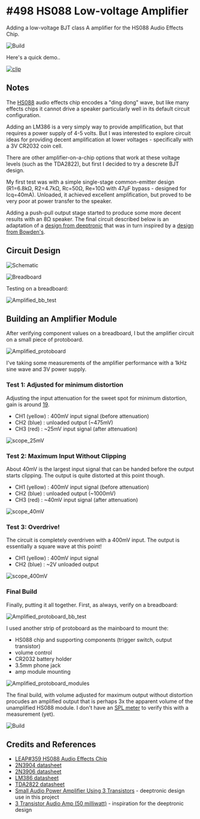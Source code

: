 # #498 HS088 Low-voltage Amplifier

Adding a low-voltage BJT class A amplifier for the HS088 Audio Effects Chip.

![Build](./assets/Amplified_build.jpg?raw=true)

Here's a quick demo..

[![clip](https://img.youtube.com/vi/tW9xAA9nvXE/0.jpg)](https://www.youtube.com/watch?v=tW9xAA9nvXE)

## Notes

The [HS088](../) audio effects chip encodes a "ding dong" wave, but like many effects chips it cannot drive a speaker particularly well
in its default circuit configuration.

Adding an LM386 is a very simply way to provide amplification, but that requires a power supply of 4-5 volts.
But I was interested to explore circuit ideas for providing decent amplification at lower voltages - specifically
with a 3V CR2032 coin cell.

There are other amplifier-on-a-chip options that work at these voltage levels (such as the TDA2822), but
first I decided to try a descrete BJT design.

My first test was with a simple single-stage common-emitter design (R1=6.8kΩ, R2=4.7kΩ, Rc=50Ω, Re=10Ω with 47µF bypass - designed for Icq=40mA).
Unloaded, it achieved excellent amplification, but proved to be very poor at power transfer to the speaker.

Adding a push-pull output stage started to produce some more decent results with an 8Ω speaker.
The final circuit described below is an adaptation of a
[design from deeptronic](https://www.deeptronic.com/electronic-circuit-design/small-audio-power-amplifier-using-3-transistors/)
that was in turn inspired by a [design from Bowden's](http://www.bowdenshobbycircuits.info/page8.htm).

## Circuit Design

![Schematic](./assets/Amplified_schematic.jpg?raw=true)

![Breadboard](./assets/Amplified_bb.jpg?raw=true)

Testing on a breadboard:

![Amplified_bb_test](./assets/Amplified_bb_test.jpg?raw=true)

## Building an Amplifier Module

After verifying component values on a breadboard, I but the amplifier circuit on a small piece of protoboard.

![Amplified_protoboard](./assets/Amplified_protoboard.jpg?raw=true)

I've taking some measurements of the amplifier performance with a 1kHz sine wave and 3V power supply.

### Test 1: Adjusted for minimum distortion

Adjusting the input attenuation for the sweet spot for minimum distortion,
gain is around [19](https://www.wolframalpha.com/input/?i=475mV%2F25mV&assumption=%7B%22C%22%2C+%22mV%22%7D+-%3E+%7B%22Unit%22%7D).

* CH1 (yellow) : 400mV input signal (before attenuation)
* CH2 (blue) : unloaded output (~475mV)
* CH3 (red) : ~25mV input signal (after attenuation)

![scope_25mV](./assets/scope_25mV.gif?raw=true)

### Test 2: Maximum Input Without Clipping

About 40mV is the largest input signal that can be handed before the output starts clipping.
The output is quite distorted at this point though.

* CH1 (yellow) : 400mV input signal (before attenuation)
* CH2 (blue) : unloaded output (~1000mV)
* CH3 (red) : ~40mV input signal (after attenuation)

![scope_40mV](./assets/scope_40mV.gif?raw=true)

### Test 3: Overdrive!

The circuit is completely overdriven with a 400mV input. The output is essentially a square wave at this point!

* CH1 (yellow) : 400mV input signal
* CH2 (blue) : ~2V unloaded output

![scope_400mV](./assets/scope_400mV.gif?raw=true)

### Final Build

Finally, putting it all together. First, as always, verify on a breadboard:

![Amplified_protoboard_bb_test](./assets/Amplified_protoboard_bb_test.jpg?raw=true)

I used another strip of protoboard as the mainboard to mount the:

* HS088 chip and supporting components (trigger switch, output transistor)
* volume control
* CR2032 battery holder
* 3.5mm phone jack
* amp module mounting

![Amplified_protoboard_modules](./assets/Amplified_protoboard_modules.jpg?raw=true)

The final build, with volume adjusted for maximum output without distortion procudes an amplified
output that is perhaps 3x the apparent volume of the unamplified HS088 module.
I don't have an [SPL meter](https://en.wikipedia.org/wiki/Sound_level_meter) to verify this with a measurement (yet).

![Build](./assets/Amplified_build.jpg?raw=true)

## Credits and References

* [LEAP#359 HS088 Audio Effects Chip](../)
* [2N3904 datasheet](https://www.futurlec.com/Transistors/2N3904.shtml)
* [2N3906 datasheet](https://www.futurlec.com/Transistors/2N3906.shtml)
* [LM386 datasheet](https://www.futurlec.com/Linear/LM386N-3.shtml)
* [TDA2822 datasheet](https://www.futurlec.com/Philips/TDA2822.shtml)
* [Small Audio Power Amplifier Using 3 Transistors](https://www.deeptronic.com/electronic-circuit-design/small-audio-power-amplifier-using-3-transistors/) - deeptronic design use in this project
* [3 Transistor Audio Amp (50 milliwatt)](http://www.bowdenshobbycircuits.info/page8.htm) - inspiration for the deeptronic design
